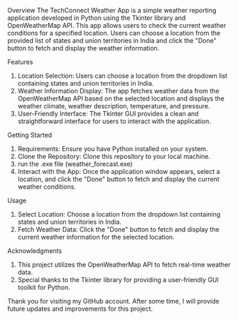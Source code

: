 Overview
The TechConnect Weather App is a simple weather reporting application developed in Python using the Tkinter library and OpenWeatherMap API. 
This app allows users to check the current weather conditions for a specified location. 
Users can choose a location from the provided list of states and union territories in India and click the "Done" button to fetch and display the weather information.

Features
1. Location Selection: Users can choose a location from the dropdown list containing states and union territories in India.
2. Weather Information Display: The app fetches weather data from the OpenWeatherMap API based on the selected location and displays the weather climate, weather description, temperature, and pressure.
3. User-Friendly Interface: The Tkinter GUI provides a clean and straightforward interface for users to interact with the application.

Getting Started
1. Requirements: Ensure you have Python installed on your system.
2. Clone the Repository: Clone this repository to your local machine.
3. run the .exe file (weather_forecast.exe)
4. Interact with the App: Once the application window appears, select a location, and click the "Done" button to fetch and display the current weather conditions.

Usage
1. Select Location: Choose a location from the dropdown list containing states and union territories in India.
2. Fetch Weather Data: Click the "Done" button to fetch and display the current weather information for the selected location.

Acknowledgments
1. This project utilizes the OpenWeatherMap API to fetch real-time weather data.
2. Special thanks to the Tkinter library for providing a user-friendly GUI toolkit for Python.

Thank you for visiting my GitHub account. After some time, I will provide future updates and improvements for this project.
